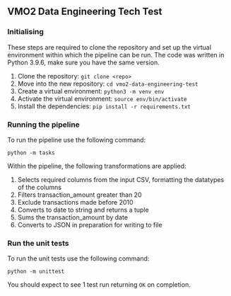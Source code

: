 ## VMO2 Data Engineering Tech Test

### Initialising

These steps are required to clone the repository and set up the virtual environment within which the pipeline can be run. The code was written in Python 3.9.6, make sure you have the same version.

1. Clone the repository: `git clone <repo>`
1. Move into the new repository: `cd vmo2-data-engineering-test`
1. Create a virtual environment: `python3 -m venv env`
1. Activate the virtual environment: `source env/bin/activate`
1. Install the dependencies: `pip install -r requirements.txt`

### Running the pipeline

To run the pipeline use the following command: 
```shell
python -m tasks
```

Within the pipeline, the following transformations are applied:
1. Selects required columns from the input CSV, formatting the datatypes of the columns
1. Filters transaction_amount greater than 20
1. Exclude transactions made before 2010
1. Converts to date to string and returns a tuple
1. Sums the transaction_amount by date
1. Converts to JSON in preparation for writing to file

### Run the unit tests

To run the unit tests use the following command: 
```shell
python -m unittest
```

You should expect to see 1 test run returning `OK` on completion.
